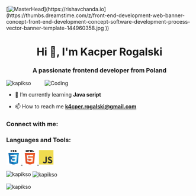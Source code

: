 [![MasterHead]([https://1.bp.blogspot.com/-7A4WynwLsM...)](https://rishavchanda.io](https://thumbs.dreamstime.com/z/front-end-development-web-banner-concept-front-end-development-concept-software-development-process-vector-banner-template-144960358.jpg
))
<h1 align="center">Hi 👋, I'm Kacper Rogalski</h1>
<h3 align="center">A passionate frontend developer from Poland</h3>
<img align="right" alt="Coding" width="400" src="https://media.tenor.com/NOYF3f82b_gAAAAC/programmer.gif">


<p align="left"> <img src="https://komarev.com/ghpvc/?username=kapikso&label=Profile%20views&color=0e75b6&style=flat" alt="kapikso" /> </p>

- 🌱 I’m currently learning **Java script**

- 📫 How to reach me **k4cper.rogalski@gmail.com**

<h3 align="left">Connect with me:</h3>
<p align="left">
</p>

<h3 align="left">Languages and Tools:</h3>
<p align="left"> <a href="https://www.w3schools.com/css/" target="_blank" rel="noreferrer"> <img src="https://raw.githubusercontent.com/devicons/devicon/master/icons/css3/css3-original-wordmark.svg" alt="css3" width="40" height="40"/> </a> <a href="https://www.w3.org/html/" target="_blank" rel="noreferrer"> <img src="https://raw.githubusercontent.com/devicons/devicon/master/icons/html5/html5-original-wordmark.svg" alt="html5" width="40" height="40"/> </a> <a href="https://developer.mozilla.org/en-US/docs/Web/JavaScript" target="_blank" rel="noreferrer"> <img src="https://raw.githubusercontent.com/devicons/devicon/master/icons/javascript/javascript-original.svg" alt="javascript" width="40" height="40"/> </a> </p>

<p><img align="left" src="https://github-readme-stats.vercel.app/api/top-langs?username=kapikso&show_icons=true&locale=en&layout=compact" alt="kapikso" /></p>

<p>&nbsp;<img align="center" src="https://github-readme-stats.vercel.app/api?username=kapikso&show_icons=true&locale=en" alt="kapikso" /></p>

<p><img align="center" src="https://github-readme-streak-stats.herokuapp.com/?user=kapikso&" alt="kapikso" /></p>
